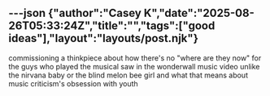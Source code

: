 ---json
{"author":"Casey K","date":"2025-08-26T05:33:24Z","title":"","tags":["good ideas"],"layout":"layouts/post.njk"}
---
commissioning a thinkpiece about how there&#x27;s no &#x22;where are they now&#x22; for the guys who played the musical saw in the wonderwall music video unlike the nirvana baby or the blind melon bee girl and what that means about music criticism&#x27;s obsession with youth
